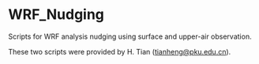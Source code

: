 # WRF_Nudging 

Scripts for WRF analysis nudging using surface and upper-air observation.

These two scripts were provided by H. Tian (tianheng@pku.edu.cn).

